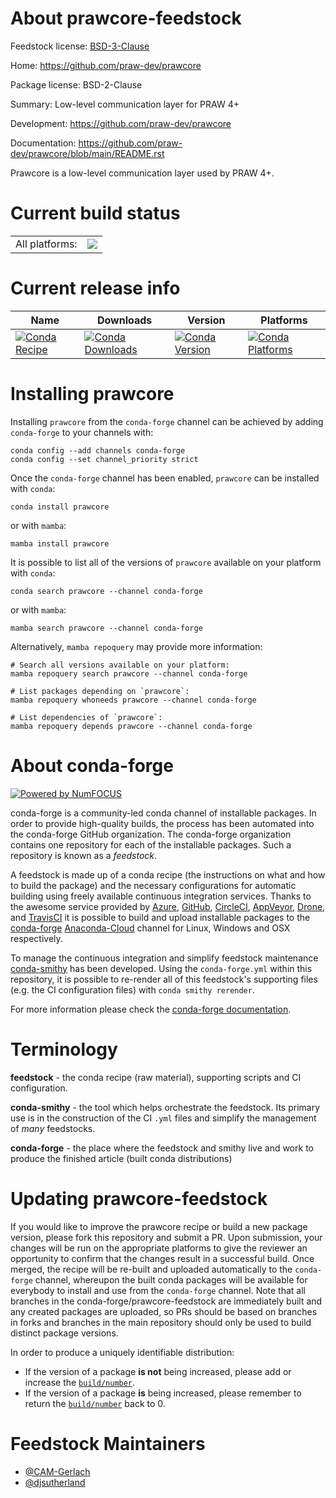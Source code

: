 About prawcore-feedstock
========================

Feedstock license: [BSD-3-Clause](https://github.com/conda-forge/prawcore-feedstock/blob/main/LICENSE.txt)

Home: https://github.com/praw-dev/prawcore

Package license: BSD-2-Clause

Summary: Low-level communication layer for PRAW 4+

Development: https://github.com/praw-dev/prawcore

Documentation: https://github.com/praw-dev/prawcore/blob/main/README.rst

Prawcore is a low-level communication layer used by PRAW 4+.

Current build status
====================


<table><tr><td>All platforms:</td>
    <td>
      <a href="https://dev.azure.com/conda-forge/feedstock-builds/_build/latest?definitionId=4707&branchName=main">
        <img src="https://dev.azure.com/conda-forge/feedstock-builds/_apis/build/status/prawcore-feedstock?branchName=main">
      </a>
    </td>
  </tr>
</table>

Current release info
====================

| Name | Downloads | Version | Platforms |
| --- | --- | --- | --- |
| [![Conda Recipe](https://img.shields.io/badge/recipe-prawcore-green.svg)](https://anaconda.org/conda-forge/prawcore) | [![Conda Downloads](https://img.shields.io/conda/dn/conda-forge/prawcore.svg)](https://anaconda.org/conda-forge/prawcore) | [![Conda Version](https://img.shields.io/conda/vn/conda-forge/prawcore.svg)](https://anaconda.org/conda-forge/prawcore) | [![Conda Platforms](https://img.shields.io/conda/pn/conda-forge/prawcore.svg)](https://anaconda.org/conda-forge/prawcore) |

Installing prawcore
===================

Installing `prawcore` from the `conda-forge` channel can be achieved by adding `conda-forge` to your channels with:

```
conda config --add channels conda-forge
conda config --set channel_priority strict
```

Once the `conda-forge` channel has been enabled, `prawcore` can be installed with `conda`:

```
conda install prawcore
```

or with `mamba`:

```
mamba install prawcore
```

It is possible to list all of the versions of `prawcore` available on your platform with `conda`:

```
conda search prawcore --channel conda-forge
```

or with `mamba`:

```
mamba search prawcore --channel conda-forge
```

Alternatively, `mamba repoquery` may provide more information:

```
# Search all versions available on your platform:
mamba repoquery search prawcore --channel conda-forge

# List packages depending on `prawcore`:
mamba repoquery whoneeds prawcore --channel conda-forge

# List dependencies of `prawcore`:
mamba repoquery depends prawcore --channel conda-forge
```


About conda-forge
=================

[![Powered by
NumFOCUS](https://img.shields.io/badge/powered%20by-NumFOCUS-orange.svg?style=flat&colorA=E1523D&colorB=007D8A)](https://numfocus.org)

conda-forge is a community-led conda channel of installable packages.
In order to provide high-quality builds, the process has been automated into the
conda-forge GitHub organization. The conda-forge organization contains one repository
for each of the installable packages. Such a repository is known as a *feedstock*.

A feedstock is made up of a conda recipe (the instructions on what and how to build
the package) and the necessary configurations for automatic building using freely
available continuous integration services. Thanks to the awesome service provided by
[Azure](https://azure.microsoft.com/en-us/services/devops/), [GitHub](https://github.com/),
[CircleCI](https://circleci.com/), [AppVeyor](https://www.appveyor.com/),
[Drone](https://cloud.drone.io/welcome), and [TravisCI](https://travis-ci.com/)
it is possible to build and upload installable packages to the
[conda-forge](https://anaconda.org/conda-forge) [Anaconda-Cloud](https://anaconda.org/)
channel for Linux, Windows and OSX respectively.

To manage the continuous integration and simplify feedstock maintenance
[conda-smithy](https://github.com/conda-forge/conda-smithy) has been developed.
Using the ``conda-forge.yml`` within this repository, it is possible to re-render all of
this feedstock's supporting files (e.g. the CI configuration files) with ``conda smithy rerender``.

For more information please check the [conda-forge documentation](https://conda-forge.org/docs/).

Terminology
===========

**feedstock** - the conda recipe (raw material), supporting scripts and CI configuration.

**conda-smithy** - the tool which helps orchestrate the feedstock.
                   Its primary use is in the construction of the CI ``.yml`` files
                   and simplify the management of *many* feedstocks.

**conda-forge** - the place where the feedstock and smithy live and work to
                  produce the finished article (built conda distributions)


Updating prawcore-feedstock
===========================

If you would like to improve the prawcore recipe or build a new
package version, please fork this repository and submit a PR. Upon submission,
your changes will be run on the appropriate platforms to give the reviewer an
opportunity to confirm that the changes result in a successful build. Once
merged, the recipe will be re-built and uploaded automatically to the
`conda-forge` channel, whereupon the built conda packages will be available for
everybody to install and use from the `conda-forge` channel.
Note that all branches in the conda-forge/prawcore-feedstock are
immediately built and any created packages are uploaded, so PRs should be based
on branches in forks and branches in the main repository should only be used to
build distinct package versions.

In order to produce a uniquely identifiable distribution:
 * If the version of a package **is not** being increased, please add or increase
   the [``build/number``](https://docs.conda.io/projects/conda-build/en/latest/resources/define-metadata.html#build-number-and-string).
 * If the version of a package **is** being increased, please remember to return
   the [``build/number``](https://docs.conda.io/projects/conda-build/en/latest/resources/define-metadata.html#build-number-and-string)
   back to 0.

Feedstock Maintainers
=====================

* [@CAM-Gerlach](https://github.com/CAM-Gerlach/)
* [@djsutherland](https://github.com/djsutherland/)

